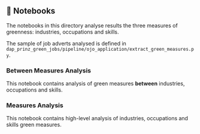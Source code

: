 ## 📓 Notebooks

The notebooks in this directory analyse results the three measures of greenness: industries, occupations and skills.

The sample of job adverts analysed is defined in `dap_prinz_green_jobs/pipeline/ojo_application/extract_green_measures.py`.

### Between Measures Analysis

This notebook contains analysis of green measures **between** industries, occupations and skills.

### Measures Analysis

This notebook contains high-level analysis of industries, occupations and skills green measures.

